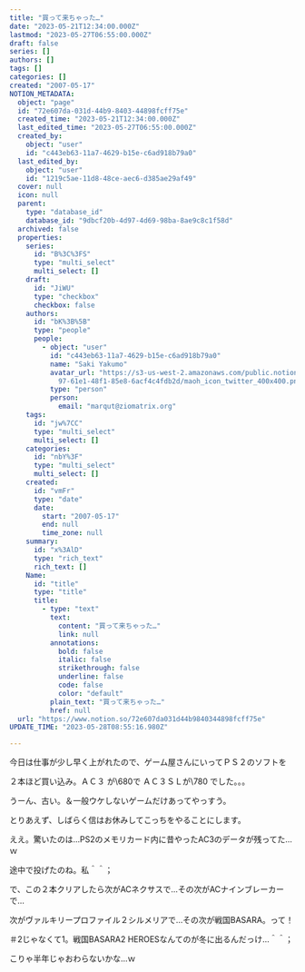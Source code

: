 ```yaml
---
title: "買って来ちゃった…"
date: "2023-05-21T12:34:00.000Z"
lastmod: "2023-05-27T06:55:00.000Z"
draft: false
series: []
authors: []
tags: []
categories: []
created: "2007-05-17"
NOTION_METADATA:
  object: "page"
  id: "72e607da-031d-44b9-8403-44898fcff75e"
  created_time: "2023-05-21T12:34:00.000Z"
  last_edited_time: "2023-05-27T06:55:00.000Z"
  created_by:
    object: "user"
    id: "c443eb63-11a7-4629-b15e-c6ad918b79a0"
  last_edited_by:
    object: "user"
    id: "1219c5ae-11d8-48ce-aec6-d385ae29af49"
  cover: null
  icon: null
  parent:
    type: "database_id"
    database_id: "9dbcf20b-4d97-4d69-98ba-8ae9c8c1f58d"
  archived: false
  properties:
    series:
      id: "B%3C%3FS"
      type: "multi_select"
      multi_select: []
    draft:
      id: "JiWU"
      type: "checkbox"
      checkbox: false
    authors:
      id: "bK%3B%5B"
      type: "people"
      people:
        - object: "user"
          id: "c443eb63-11a7-4629-b15e-c6ad918b79a0"
          name: "Saki Yakumo"
          avatar_url: "https://s3-us-west-2.amazonaws.com/public.notion-static.com/3ad1c4\
            97-61e1-48f1-85e8-6acf4c4fdb2d/maoh_icon_twitter_400x400.png"
          type: "person"
          person:
            email: "marqut@ziomatrix.org"
    tags:
      id: "jw%7CC"
      type: "multi_select"
      multi_select: []
    categories:
      id: "nbY%3F"
      type: "multi_select"
      multi_select: []
    created:
      id: "vmFr"
      type: "date"
      date:
        start: "2007-05-17"
        end: null
        time_zone: null
    summary:
      id: "x%3AlD"
      type: "rich_text"
      rich_text: []
    Name:
      id: "title"
      type: "title"
      title:
        - type: "text"
          text:
            content: "買って来ちゃった…"
            link: null
          annotations:
            bold: false
            italic: false
            strikethrough: false
            underline: false
            code: false
            color: "default"
          plain_text: "買って来ちゃった…"
          href: null
  url: "https://www.notion.so/72e607da031d44b9840344898fcff75e"
UPDATE_TIME: "2023-05-28T08:55:16.980Z"

---
```

<link rel="stylesheet" href="https://cdn.jsdelivr.net/npm/katex@0.16.2/dist/katex.min.css" integrity="sha384-bYdxxUwYipFNohQlHt0bjN/LCpueqWz13HufFEV1SUatKs1cm4L6fFgCi1jT643X" crossorigin="anonymous">


今日は仕事が少し早く上がれたので、ゲーム屋さんにいってＰＳ２のソフトを


２本ほど買い込み。ＡＣ３ が\680で ＡＣ３ＳＬが\780 でした。。。


うーん、古い。＆一般ウケしないゲームだけあってやっすう。


とりあえず、しばらく信はお休みしてこっちをやることにします。


ええ。驚いたのは…PS2のメモリカード内に昔やったAC3のデータが残ってた…ｗ


途中で投げたのね。私＾＾；


で、この２本クリアしたら次がACネクサスで…その次がACナインブレーカーで…


次がヴァルキリープロファイル２シルメリアで…その次が戦国BASARA。って！


＃2じゃなくて1。戦国BASARA2 HEROESなんてのが冬に出るんだっけ…＾＾；


こりゃ半年じゃおわらないかな…ｗ

